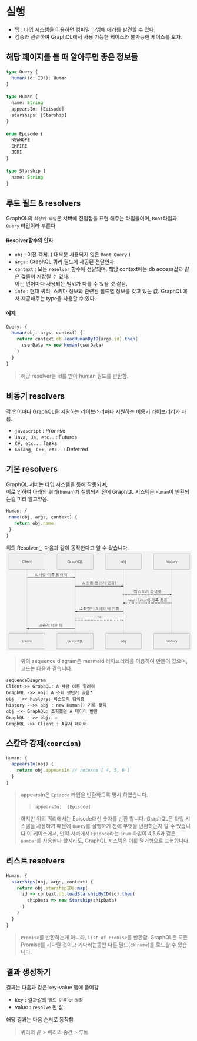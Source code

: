 # 실행
 - 팁 : 타입 시스템을 이용하면 컴파일 타임에 에러를 발견할 수 있다. 
 - 검증과 관련하여 GraphQL에서 사용 가능한 케이스와 불가능한 케이스를 보자.


## 해당 페이지를 볼 때 알아두면 좋은 정보들

```typescript
type Query {
  human(id: ID!): Human
}

type Human {
  name: String
  appearsIn: [Episode]
  starships: [Starship]
}

enum Episode {
  NEWHOPE
  EMPIRE
  JEDI
}

type Starship {
  name: String
}
```



## 루트 필드 & resolvers

GraphQL의 `최상위 타입`은 서버에 진입점을 표현 해주는 타입들이며,
 `Root`타입과 `Query` 타입이라 부른다.
#### Resolver함수의 인자 
 - `obj` : 이전 객체. ( 대부분 사용되지 않은 `Root Query` )
 - `args` : GraphQL 쿼리 필드에 제공된 전달인자.
 - `context` : 모든 `resolver` 함수에 전달되며, 해당 context에는 db access값과 같은 값들이 저장될 수 있다. <br> 이는 언어마다 사용되는 범위가 다를 수 있을 것 같음. 
 - `info` : 현재 쿼리, 스키마 정보와 관련된 필드별 정보를 갖고 있는 값.  GraphQL에서 제공해주는 type을 사용할 수 있다.





#### 예제
```javascript
Query: {
  human(obj, args, context) {
    return context.db.loadHumanByID(args.id).then(
      userData => new Human(userData)
    )
  }
}
```
> 해당 resolver는 id를 받아 human 필드를 반환함. 

## 비동기 resolvers
각 언어마다 GraphQL을 지원하는 라이브러리마다 지원하는 비동기 라이브러리가 다름.
 - `javascript` : Promise
 - `Java, Js, etc..` : Futures
 - `C#, etc..` : Tasks
 - `Golang, C++, etc..` : Deferred


## 기본 resolvers
GraphQL 서버는 타입 시스템을 통해 작동되며, <br>이로 인하여 아래의 쿼리(`human`)가 실행되기 전에 GraphQL 시스템은 `Human`이 반환되는걸 미리 알고있음.
 ```javascript
Human: {
  name(obj, args, context) {
    return obj.name
  }
}
```
위의 Resolver는 다음과 같이 동작한다고 알 수 있습니다. 
![sequenceDiagram](sequenceDiagram01.png)
> 위의 sequence diagram은 mermaid 라이브러리를 이용하여 만들어 졌으며, 코드는 다음과 같습니다.
```mermaid
sequenceDiagram
Client->> GraphQL: A 사람 이름 알려줘
GraphQL ->> obj: A 조회 했던거 있음?
obj -->> history: 히스토리 검색중
history -->> obj : new Human() 기록 찾음
obj ->> GraphQL: 조회했던 A 데이터 반환
GraphQL -->> obj: ㄳ
GraphQL ->> Client : A유저 데이터
```

## 스칼라 강제(`coercion`)
```javascript
Human: {
  appearsIn(obj) {
    return obj.appearsIn // returns [ 4, 5, 6 ]
  }
}
```
>  appearsIn은 `Episode` 타입을 반환하도록 명시 하였습니다.
>> `appearsIn:  [Episode]`
> 
> 하지만 위의 쿼리에서는 Episode대신 숫자를 반환 합니다.
> GraphQL은 타입 시스템을 사용하기 때문에 `Query`를 실행하기 전에 무엇을 반환하는지 알 수 있습니다
> 이 케이스에서, 만약 서버에서 `Episode`라는 `Enum` 타입이 4,5,6과 같은 `number`를 사용한다 할지라도, 
> GraphQL 시스템은 이를 열거형으로 표현합니다.


##  리스트 resolvers
```javascript
Human: {
  starships(obj, args, context) {
    return obj.starshipIDs.map(
      id => context.db.loadStarshipByID(id).then(
        shipData => new Starship(shipData)
      )
    )
  }
}
```
> `Promise`를 반환하는게 아니라, `list of Promise`를 반환함.
>  GraphQL은 모든 Promise를 기다릴 것이고 기다리는동안 다른 필드(ex `name`)를 로드할 수 있습니다.


## 결과 생성하기
결과는 다음과 같은 key-value 맵에 들어감
 - key : 결과값의 `필드 이름` or `별칭`
 - value : `resolve` 된 값.

해당 결과는 다음 순서로 동작함
> 쿼리의 끝 > 쿼리의 중간 > 루트